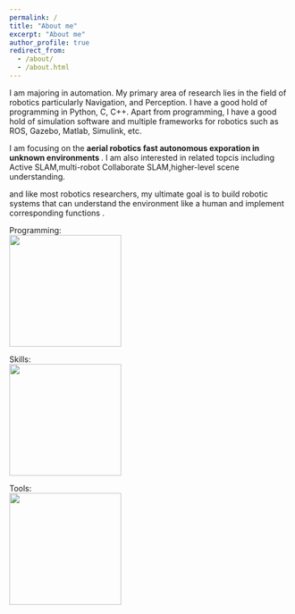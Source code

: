```yaml
---
permalink: /
title: "About me"
excerpt: "About me"
author_profile: true
redirect_from: 
  - /about/
  - /about.html
---
```


I am majoring in automation. My primary area of research lies in the field of robotics particularly Navigation, and Perception. I have a good hold of programming in Python, C, C++. Apart from programming, I have a good hold of simulation software and multiple frameworks for robotics such as ROS, Gazebo, Matlab, Simulink, etc. 

I am focusing on the <b> aerial robotics fast autonomous exporation in unknown environments </b>. I am also interested in related topcis including Active SLAM,multi-robot Collaborate SLAM,higher-level scene understanding.

and like most robotics researchers, my ultimate goal is to build robotic systems that can understand the environment like a human and implement corresponding functions .

Programming:  \
<img src="https://user-images.githubusercontent.com/64770184/226494299-ea55c179-3d1b-4300-a82e-6565fc33d273.png" width="200"/>

Skills:\
<img src="https://user-images.githubusercontent.com/64770184/226494397-df6f3f67-e865-4d7c-9b26-f7a4e152593b.png" width="200"/>
 
Tools:\
<img src="https://user-images.githubusercontent.com/64770184/226494441-61c4e646-f768-4e45-8d72-648bae67784c.png" width="200"/>
